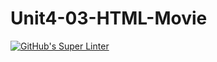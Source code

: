 # Unit4-03-HTML-Movie
[![GitHub's Super Linter](https://github.com/ICS20-Programming-Anita-K/Unit4-02-HTML-ColdHot/workflows/GitHub's%20Super%20Linter/badge.svg)](https://github.com/ICS20-Programming-Anita-K/Unit4-02-HTML-ColdHot/actions)